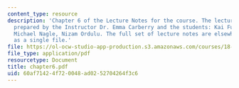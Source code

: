 ```yaml
---
content_type: resource
description: 'Chapter 6 of the Lecture Notes for the course. The lecture notes were
  prepared by the Instructor Dr. Emma Carberry and the students: Kai Fung, David Glasser,
  Michael Nagle, Nizam Ordulu. The full set of lecture notes are elsewhere available
  as a single file.'
file: https://ol-ocw-studio-app-production.s3.amazonaws.com/courses/18-994-seminar-in-geometry-fall-2004/60af71424f720048ad0252704264f3c6_chapter6.pdf
file_type: application/pdf
resourcetype: Document
title: chapter6.pdf
uid: 60af7142-4f72-0048-ad02-52704264f3c6
---
```

